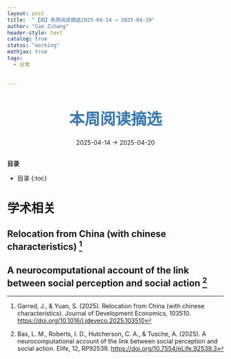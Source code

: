 ```yaml
---
layout: post
title:  "【阅】本周阅读摘选2025-04-14 → 2025-04-20"
author: "Cao Zihang"
header-style: text
catalog: true
status: "working"
mathjax: true
tags:
  - 日常
  
  
---
```

<center style="margin-bottom: 20px; margin-top: 50px"><font color="#3879B1" style="line-height: 1.4;font-weight: 700;font-size: 36px;box-sizing: border-box; ">本周阅读摘选</font></center>


<center style=" margin-bottom: 30px;">2025-04-14 → 2025-04-20</center>

<font style="font-weight: bold;">目录</font>

* 目录
{:toc}


# 学术相关

## Relocation from China (with chinese characteristics) [^1]

## A neurocomputational account of the link between social perception and social action [^2]

[^1]: Garred, J., & Yuan, S. (2025). Relocation from China (with chinese characteristics). Journal of Development Economics, 103510. https://doi.org/10.1016/j.jdeveco.2025.103510

[^2]: Bas, L. M., Roberts, I. D., Hutcherson, C. A., & Tusche, A. (2025). A neurocomputational account of the link between social perception and social action. Elife, 12, RP92539. https://doi.org/10.7554/eLife.92539.3
